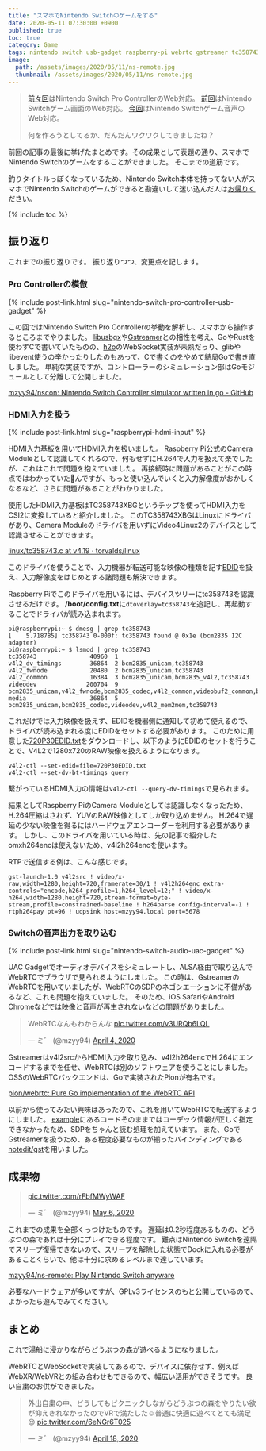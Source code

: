 ```yaml
---
title: "スマホでNintendo Switchのゲームをする"
date: 2020-05-11 07:30:00 +0900
published: true
toc: true
category: Game
tags: nintendo switch usb-gadget raspberry-pi webrtc gstreamer tc358743
image:
  path: /assets/images/2020/05/11/ns-remote.jpg
  thumbnail: /assets/images/2020/05/11/ns-remote.jpg
---
```


> [前々回](../2020/2020-03-20-nintendo-switch-pro-controller-usb-gadget.md)はNintendo Switch Pro ControllerのWeb対応。
> [前回](../2020/2020-04-10-raspberrypi-hdmi-input.md)はNintendo Switchゲーム画面のWeb対応。
> [今回](../2020/2020-04-17-nintendo-switch-audio-uac-gadget.md)はNintendo Switchゲーム音声のWeb対応。
>
> 何を作ろうとしてるか、だんだんワクワクしてきましたね？

前回の記事の最後に挙げたまとめです。その成果として表題の通り、スマホでNintendo Switchのゲームをすることができました。
そこまでの道筋です。

釣りタイトルっぽくなっているため、Nintendo Switch本体を持ってない人がスマホでNintendo Switchのゲームができると勘違いして迷い込んだ人は[お帰りください](https://chiebukuro.yahoo.co.jp/)。

<!-- more -->
{% include toc %}


## 振り返り

これまでの振り返りです。
振り返りつつ、変更点を記します。

### Pro Controllerの模倣

{% include post-link.html slug="nintendo-switch-pro-controller-usb-gadget" %}

この回ではNintendo Switch Pro Controllerの挙動を解析し、スマホから操作するところまでやりました。
[libusbgx](https://github.com/libusbgx/libusbgx)や[Gstreamer](https://gstreamer.freedesktop.org/)との相性を考え、GoやRustを使わずCで書いていたものの、[h2o](https://github.com/h2o/h2o)のWebSocket実装が未熟だっり、glibやlibevent使うの辛かったりしたのもあって、Cで書くのをやめて結局Goで書き直しました。
単純な実装ですが、コントローラーのシミュレーション部はGoモジュールとして分離して公開しました。

[mzyy94/nscon: Nintendo Switch Controller simulator written in go - GitHub](https://github.com/mzyy94/nscon)


### HDMI入力を扱う

{% include post-link.html slug="raspberrypi-hdmi-input" %}

HDMI入力基板を用いてHDMI入力を扱いました。
Raspberry Pi公式のCamera Moduleとして認識してくれるので、何もせずにH.264で入力を扱えて楽でしたが、これはこれで問題を抱えていました。
再接続時に問題があることがこの時点ではわかっていたんですが、もっと使い込んでいくと入力解像度がおかしくなるなど、さらに問題があることがわかりました。

使用したHDMI入力基板はTC358743XBGというチップを使ってHDMI入力をCSI2に変換していると紹介しました。
このTC358743XBGはLinuxにドライバがあり、Camera Moduleのドライバを用いずにVideo4Linux2のデバイスとして認識させることができます。

[linux/tc358743.c at v4.19 · torvalds/linux](https://github.com/torvalds/linux/blob/v4.19/drivers/media/i2c/tc358743.c)

このドライバを使うことで、入力機器が転送可能な映像の種類を記す[EDID](https://en.wikipedia.org/wiki/Extended_Display_Identification_Data)を扱え、入力解像度をはじめとする諸問題も解決できます。

Raspberry Piでこのドライバを用いるには、デバイスツリーにtc358743を認識させるだけです。
**/boot/config.txt**に`dtoverlay=tc358743`を追記し、再起動することでドライバが読み込まれます。

```
pi@raspberrypi:~ $ dmesg | grep tc358743
[    5.718785] tc358743 0-000f: tc358743 found @ 0x1e (bcm2835 I2C adapter)
pi@raspberrypi:~ $ lsmod | grep tc358743
tc358743               40960  1
v4l2_dv_timings        36864  2 bcm2835_unicam,tc358743
v4l2_fwnode            20480  2 bcm2835_unicam,tc358743
v4l2_common            16384  3 bcm2835_unicam,bcm2835_v4l2,tc358743
videodev              200704  9 bcm2835_unicam,v4l2_fwnode,bcm2835_codec,v4l2_common,videobuf2_common,bcm2835_v4l2,v4l2_mem2mem,videobuf2_v4l2,tc358743
media                  36864  5 bcm2835_unicam,bcm2835_codec,videodev,v4l2_mem2mem,tc358743
```

これだけでは入力映像を扱えず、EDIDを機器側に通知して初めて使えるので、ドライバが読み込まれる度にEDIDをセットする必要があります。
このために用意した[720P30EDID.txt](https://gist.github.com/mzyy94/b0a39c6d423cdf50fd2e3d9963e8e909#file-720p30edid-txt)をダウンロードし、以下のようにEDIDのセットを行うことで、V4L2で1280x720のRAW映像を扱えるようになります。

```
v4l2-ctl --set-edid=file=720P30EDID.txt
v4l2-ctl --set-dv-bt-timings query
```

繋がっているHDMI入力の情報は`v4l2-ctl --query-dv-timings`で見られます。

結果としてRaspberry PiのCamera Moduleとしては認識しなくなったため、H.264圧縮はされず、YUVのRAW映像としてしか取り込めません。
H.264で遅延の少ない映像を得るにはハードウェアエンコーダーを利用する必要があります。
しかし、このドライバを用いている時は、先の記事で紹介したomxh264encは使えないため、v4l2h264encを使います。

RTPで送信する例は、こんな感じです。

```
gst-launch-1.0 v4l2src ! video/x-raw,width=1280,height=720,framerate=30/1 ! v4l2h264enc extra-controls="encode,h264_profile=1,h264_level=12;" ! video/x-h264,width=1280,height=720,stream-format=byte-stream,profile=constrained-baseline ! h264parse config-interval=-1 ! rtph264pay pt=96 ! udpsink host=mzyy94.local port=5678
```


### Switchの音声出力を取り込む

{% include post-link.html slug="nintendo-switch-audio-uac-gadget" %}

UAC Gadgetでオーディオデバイスをシミュレートし、ALSA経由で取り込んでWebRTCでブラウザで見られるようにしました。
この時は、GstreamerのWebRTCを用いていましたが、WebRTCのSDPのネゴシエーションに不備があるなど、これも問題を抱えていました。
そのため、iOS SafariやAndroid Chromeなどでは映像と音声が再生されないなどの問題がありました。

<blockquote class="twitter-tweet"><p lang="ja" dir="ltr">WebRTCなんもわからんな <a href="https://t.co/v3URQb6LQL">pic.twitter.com/v3URQb6LQL</a></p>&mdash; ミ゛ (@mzyy94) <a href="https://twitter.com/mzyy94/status/1246366906514149376?ref_src=twsrc%5Etfw">April 4, 2020</a></blockquote> <script async src="https://platform.twitter.com/widgets.js" charset="utf-8"></script>

Gstreamerはv4l2srcからHDMI入力を取り込み、v4l2h264encでH.264にエンコードするまでを任せ、WebRTCは別のソフトウェアを使うことにしました。
OSSのWebRTCバックエンドは、Goで実装されたPionが有名です。

[pion/webrtc: Pure Go implementation of the WebRTC API](https://github.com/pion/webrtc)

以前から使ってみたい興味はあったので、これを用いてWebRTCで転送するようにしました。
[example](https://github.com/pion/example-webrtc-applications)にあるコードそのままではコーデック情報が正しく指定できなかったため、SDPをちゃんと読む処理を加えています。
また、GoでGstreamerを扱うため、ある程度必要なものが揃ったバインディングである[notedit/gst](https://github.com/notedit/gst)を用いました。

## 成果物


<blockquote class="twitter-tweet"><p lang="und" dir="ltr"><a href="https://t.co/rFbfMWyWAF">pic.twitter.com/rFbfMWyWAF</a></p>&mdash; ミ゛ (@mzyy94) <a href="https://twitter.com/mzyy94/status/1258118680056958976?ref_src=twsrc%5Etfw">May 6, 2020</a></blockquote> <script async src="https://platform.twitter.com/widgets.js" charset="utf-8"></script>

これまでの成果を全部くっつけたものです。
遅延は0.2秒程度あるものの、どうぶつの森であれば十分にプレイできる程度です。
難点はNintendo Switchを遠隔でスリープ復帰できないので、スリープを解除した状態でDockに入れる必要があることくらいで、他は十分に求めるレベルまで達しています。

[mzyy94/ns-remote: Play Nintendo Switch anyware](https://github.com/mzyy94/ns-remote)

必要なハードウェアが多いですが、GPLv3ライセンスのもと公開しているので、よかったら遊んでみてください。

## まとめ

これで湯船に浸かりながらどうぶつの森が遊べるようになりました。

WebRTCとWebSocketで実装してあるので、デバイスに依存せず、例えばWebXR/WebVRとの組み合わせもできるので、幅広い活用ができそうです。
良い自粛のお供ができました。

<blockquote class="twitter-tweet"><p lang="ja" dir="ltr">外出自粛の中、どうしてもピクニックしながらどうぶつの森をやりたい欲が抑えきれなかったのでVRで満たした☺️普通に快適に遊べてとても満足😌 <a href="https://t.co/6eNGr6T025">pic.twitter.com/6eNGr6T025</a></p>&mdash; ミ゛ (@mzyy94) <a href="https://twitter.com/mzyy94/status/1251611891190792192?ref_src=twsrc%5Etfw">April 18, 2020</a></blockquote> <script async src="https://platform.twitter.com/widgets.js" charset="utf-8"></script>
